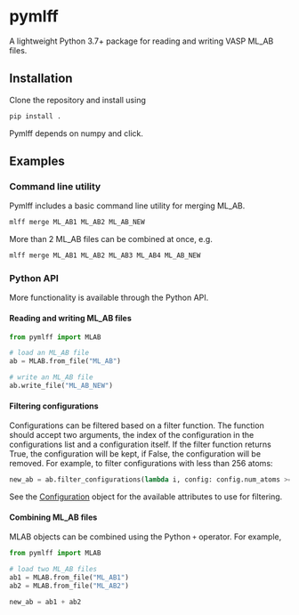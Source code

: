 # pymlff

A lightweight Python 3.7+ package for reading and writing VASP ML_AB files.

## Installation

Clone the repository and install using

```bash
pip install .
```

Pymlff depends on numpy and click.

## Examples

### Command line utility

Pymlff includes a basic command line utility for merging ML_AB.

```bash
mlff merge ML_AB1 ML_AB2 ML_AB_NEW
```

More than 2 ML_AB files can be combined at once, e.g.

```bash
mlff merge ML_AB1 ML_AB2 ML_AB3 ML_AB4 ML_AB_NEW
```

### Python API

More functionality is available through the Python API.

#### Reading and writing ML_AB files

```python
from pymlff import MLAB

# load an ML_AB file
ab = MLAB.from_file("ML_AB")

# write an ML_AB file
ab.write_file("ML_AB_NEW")
```

#### Filtering configurations

Configurations can be filtered based on a filter function. The function should accept two
arguments, the index of the configuration in the configurations list and a configuration
itself. If the filter function returns True, the configuration  will be kept, if False,
the configuration will be removed. For example, to filter configurations with less than
256 atoms:

```python
new_ab = ab.filter_configurations(lambda i, config: config.num_atoms >= 256)
```

See the [Configuration](https://github.com/utf/pymlff/blob/97f972f9f955c145fb43c2cc74c71fabeac523fb/src/pymlff/core.py#L11) object for the available attributes to use for filtering.

#### Combining ML_AB files

MLAB objects can be combined using the Python `+` operator. For example,

```python
from pymlff import MLAB

# load two ML_AB files
ab1 = MLAB.from_file("ML_AB1")
ab2 = MLAB.from_file("ML_AB2")

new_ab = ab1 + ab2
```
